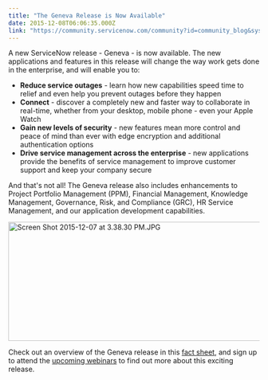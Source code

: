 ```yaml
---
title: "The Geneva Release is Now Available"
date: 2015-12-08T06:06:35.000Z
link: "https://community.servicenow.com/community?id=community_blog&sys_id=49edeae9dbd0dbc01dcaf3231f9619b3"
---
```

<p>A new ServiceNow release - Geneva - is now available. The new applications and features in this release will change the way work gets done in the enterprise, and will enable you to:</p><p></p><ul><li><strong>Reduce service outages</strong> - learn how new capabilities speed time to relief and even help you prevent outages before they happen</li><li><strong>Connect</strong> - discover a completely new and faster way to collaborate in real-time, whether from your desktop, mobile phone - even your Apple Watch</li><li><strong>Gain new levels of security</strong> - new features mean more control and peace of mind than ever with edge encryption and additional authentication options</li><li><strong>Drive service management across the enterprise</strong> - new applications provide the benefits of service management to improve customer support and keep your company secure</li></ul><p></p><p>And that's not all! The Geneva release also includes enhancements to Project Portfolio Management (PPM), Financial Management, Knowledge Management, Governance, Risk, and Compliance (GRC), HR Service Management, and our application development capabilities.</p><p></p><p><img   alt="Screen Shot 2015-12-07 at 3.38.30 PM.JPG" class="image-1 jive-image" src="ed5be14edb901744e9737a9e0f96195e.iix" style="width: 620px; height: 239px; display: block; margin-left: auto; margin-right: auto;"/></p><p></p><p>Check out an overview of the Geneva release in this <a title="" _jive_internal="true" href="/community?id=community_article&sys_id=a5dca665dbd0dbc01dcaf3231f961928">fact sheet</a>, and sign up to attend the <a title="fo.servicenow.com/LP=4600" href="http://info.servicenow.com/LP=4600">upcoming webinars</a> to find out more about this exciting release.</p>